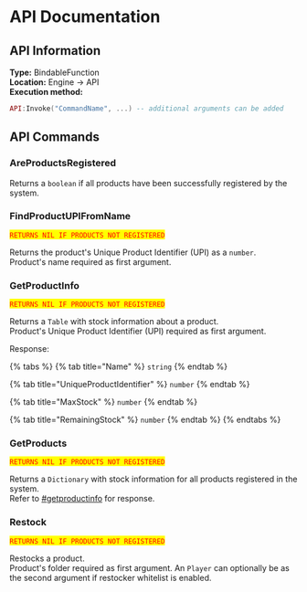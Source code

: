 # API Documentation

## API Information

**Type:** BindableFunction\
**Location:** Engine -> API\
**Execution method:**

```lua
API:Invoke("CommandName", ...) -- additional arguments can be added
```



## API Commands

### AreProductsRegistered

Returns a `boolean` if all products have been successfully registered by the system.

### FindProductUPIFromName

<mark style="color:red;">`RETURNS NIL IF PRODUCTS NOT REGISTERED`</mark>

Returns the product's Unique Product Identifier (UPI) as a `number`.\
Product's name required as first argument.

### GetProductInfo

<mark style="color:red;">`RETURNS NIL IF PRODUCTS NOT REGISTERED`</mark>

Returns a `Table` with stock information about a product.\
Product's Unique Product Identifier (UPI) required as first argument.

Response:

{% tabs %}
{% tab title="Name" %}
`string`
{% endtab %}

{% tab title="UniqueProductIdentifier" %}
`number`
{% endtab %}

{% tab title="MaxStock" %}
`number`
{% endtab %}

{% tab title="RemainingStock" %}
`number`
{% endtab %}
{% endtabs %}

### GetProducts

<mark style="color:red;">`RETURNS NIL IF PRODUCTS NOT REGISTERED`</mark>

Returns a `Dictionary` with stock information for all products registered in the system.\
Refer to [#getproductinfo](api-documentation.md#getproductinfo "mention") for response.

### Restock

<mark style="color:red;">`RETURNS NIL IF PRODUCTS NOT REGISTERED`</mark>

Restocks a product.\
Product's folder required as first argument. An `Player` can optionally be as the second argument if restocker whitelist is enabled.
